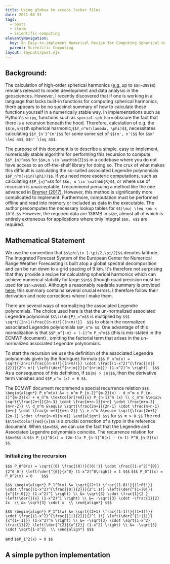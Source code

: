 ```yaml
---
title: Using globus to access locker files  
date: 2021-08-31
tags:
  - posts
  - slurm
  - scientific-computing
eleventyNavigation:
  key: An Easy-to-implement Numerical Recipe for Computing Spherical Harmonics
  parent: Scientific Computing
layout: layouts/post.njk
---
```


## Background:

The calculation of high-order spherical harmonics ([e.g.](https://climatedataguide.ucar.edu/climate-tools/common-spectral-model-grid-resolutions) up to `$$n=388$$`)
remains relevant to model development and data analysis in the geosciences. 
However, I recently discovered that if one is working in a language that lacks built-in functions for computing
spherical harmonics, there appears to be no succinct summary of how to calculate these functions yourself in a numerically stable way.
In implementations such as Python's `scipy`, functions such as `special.sph_harm` obscure the fact that 
there is a recursion beneath the hood. Therefore, calculation of e.g. the `$$(m,n)$$`th spherical harmonic,`$$Y_n^m(\lambda, \phi)$$`,
necessitates calculating `$$Y_{n'}^{m'}$$` for some some set of `$$(m', n')$$` for `$$m' \leq m$$`, `$$n' \leq m$$`.

The purpose of this document is to describe a simple, easy to implement, numerically stable algorithm for performing this
recursion to compute `$$Y_{n}^m$$` for `$$m,n \in \mathbb{Z}$$` in a codebase where you do not have access to an off-the-shelf library for doing so. 
The crux of what makes this difficult is calculating the so-called associated Legendre polynomials `$$P_n^m(\sin(\phi))$$`. 
If you need more esoteric computations, such as calculating `$$P_{n}^m$$` for `$$n, m \in \mathbb{R}$$`, or where use of recursion is unacceptable,
I recommend persuing a method like the one advanced in [Bremer (2017)](https://arxiv.org/abs/1707.03287). However, this method is 
significantly more complicated to implement. Furthermore, computation must be performed offline and read into memory or included as data in the executable.
The author precomputes the necessary lookup tables for `$$|\mu| \leq \nu < 10^6.$$` However, the required data are 138MB in size,
almost all of which is entirely extraneous for applications where only integral `$$m, n$$` are required.


## Mathematical Statement

We use the convention that `$$\phi\in [-\pi/2,\pi/2]$$` denotes latitude.
The Integrated Forecast System of the European Center for Numerical Range Weather Forecasting is built atop
a global spectral decomposition and can be run down to a grid spacing of 9 km.
It's therefore not surprising that they provide a recipe for calculating spherical harmonics 
which can achieve numerical stability for large `$$n$$` (though quad precision must be used for `$$n>100$$`).
Although a reasonably readable summary is provided [here](https://web.archive.org/web/20231219172924/https://www.ecmwf.int/sites/default/files/elibrary/1983/10253-spectral-technique.pdf),
this summary contains several crucial errors. I therefore follow their derivation and note corrections where I make them.

There are several ways of normalizing the associated Legendre polynomials. The choice used here is that the un-normalized
associated Legendre polynomial `$$\tilde{P}_n^m$$` is multiplied by
`$$$
\sqrt{(2n+1)\frac{(n-m)!}{(n+m)!}} 
$$$`
to obtain the normalized associated Legendre polynomials `$$P_n^m $$`. One advantage of this normalization
is that `$$P_n^{-m} = (-1)^m P_n^m$$` (this is mis-stated in the ECMWF document)
, omitting the factorial term that arises in the un-normalized associated Legendre polynomials.

To start the recursion we use the definition of the associated Legendre polynomials given by the Rodriguez formula
`$$$
P_n^m(x) = \sqrt{(2n+1)\frac{(n-m)!}{(n+m)!}} \cdot \frac{(1-x^2)^{\frac{|m|}{2}}}{2^n n!} \left(\der{^{n+|m|}}{x^{n+|m|}} (1-x^2)^n \right).
$$$`
As a consequence of this definition, if `$$|m| > |n|$$`, then
the derivative term vanishes and `$$P_n^m (x) = 0 $$`. 

The ECMWF document recommend a special recurrence relation
`$$$
\begin{align*}
  P_n^m(x) &= c_n^m P_{n-2}^{m-2}(x) - d_n^m x P_{n-1}^{m-2}(x) + e_n^m \textcolor{red}{x} P_{n-1}^m (x) \\
  c_n^m &\equiv \sqrt{\frac{2n+1}{2n-3} \cdot \frac{m+n-1}{m+n} \cdot \frac{m+n-3}{m+n-2}} \\
  d_n^m &\equiv \sqrt{\frac{2n+1}{2n-1} \cdot \frac{m+n-1}{m+n} \cdot \frac{n-m+1}{m+n-2}} \\
  e_n^m &\equiv \sqrt{\frac{2n+1}{2n-1} \cdot \frac{n-m}{n+m}}
\end{align*}
$$$`
for `$$ m > 0.$$` The red `$$\textcolor{red}{x}$$` is a crucial correction of a typo in the reference document. When `$$m=0$$`, we can use the fact that the Legendre and Associated Legendre polynomials coincide.
The recurrence relation for `$$m=0$$` is `$$n P_{n}^0(x) = (2n-1)x P_{n-1}^0(x) - (n-1) P^0_{n-2}(x) $$`.

### Initializing the recursion

`$$$
P_0^0(x) = \sqrt{(0) \frac{(0)!}{(0)!}} \cdot \frac{(1-x^2)^{0}}{2^0 0!} \left(\der{^{0}}{x^0} (1-x^2)^0\right) = 1
$$$`
`$$$ P_0^1(x) = P_0^2(x) = 0    $$$`

`$$$
\begin{align*}
P_1^0(x) &= \sqrt{(2+1) \frac{(1-0)!}{(1+0)!}} \cdot \frac{(1-x^2)^{\frac{|0|}{2}}}{2^1 1!} \left(\der{^{1+|0|}}{x^{1+|0|}} (1-x^2)^1 \right) \\
&= \sqrt{3} \cdot \frac{1}{2 } \left(\der{}{x} (1-x^2)^1 \right) \\
&= -\sqrt{3} \cdot -\frac{1}{2} 2x  \\
&= \sqrt{3} \cdot x  \\
\end{align*}
$$$`

`$$$
\begin{align*}
P_1^1(x) &= \sqrt{(2+1) \frac{(1-1)!}{(1+1)!}} \cdot \frac{(1-x^2)^{\frac{|1|}{2}}}{2^1 1!} \left(\der{^{1+|1|}}{x^{1+|1|}} (1-x^2)^n \right) \\
    &= -\sqrt{3} \cdot \sqrt{1-x^2} \frac{1}{2} \left(\der{^{2}}{x^{2}} (1-x^2) \right) \\
    &= -\sqrt{3} \cdot \sqrt{1-x^2}  \\
\end{align*}
$$$`

and `$$P_1^2(x) = 0 $$`





## A simple python implementation





